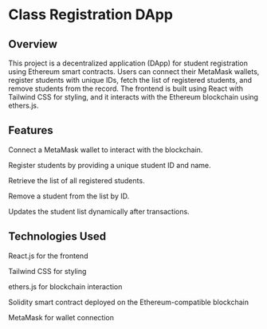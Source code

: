 # Class Registration DApp

## Overview

This project is a decentralized application (DApp) for student registration using Ethereum smart contracts. Users can connect their MetaMask wallets, register students with unique IDs, fetch the list of registered students, and remove students from the record. The frontend is built using React with Tailwind CSS for styling, and it interacts with the Ethereum blockchain using ethers.js.

## Features

Connect a MetaMask wallet to interact with the blockchain.

Register students by providing a unique student ID and name.

Retrieve the list of all registered students.

Remove a student from the list by ID.

Updates the student list dynamically after transactions.

## Technologies Used

React.js for the frontend

Tailwind CSS for styling

ethers.js for blockchain interaction

Solidity smart contract deployed on the Ethereum-compatible blockchain

MetaMask for wallet connection